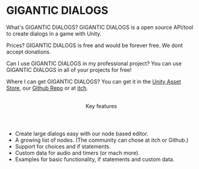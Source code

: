 # GIGANTIC DIALOGS

What's GIGANTIC DIALOGS?
GIGANTIC DIALOGS is a open source API/tool to create dialogs in a game with Unity.


Prices?
GIGANTIC DIALOGS is free and would be forever free. We dont accept donations.


Can I use GIGANTIC DIALOGS in my professional project?</header>
You can use GIGANTIC DIALOGS in all of your projects for free!


Where I can get GIGANTIC DIALOGS?</header>
You can get it in the <a href="" >Unity Asset Store</a>, our <a href="" >Github Repo</a> or at <a href="https://gigantic-play.itch.io/gigantic-dialogs" >itch</a>.
<br>
<br>
<header>Key features</header>
<ul>
<li> Create large dialogs easy with our node based editor.</li>
<li> A growing list of nodes. (The community can chose at itch or Github.)</li>
<li> Support for choices and if statements.</li>
<li> Custom data for audio and timers (or mach more).</li>
<li> Examples for basic functionality, if statements and custom data.</li>
